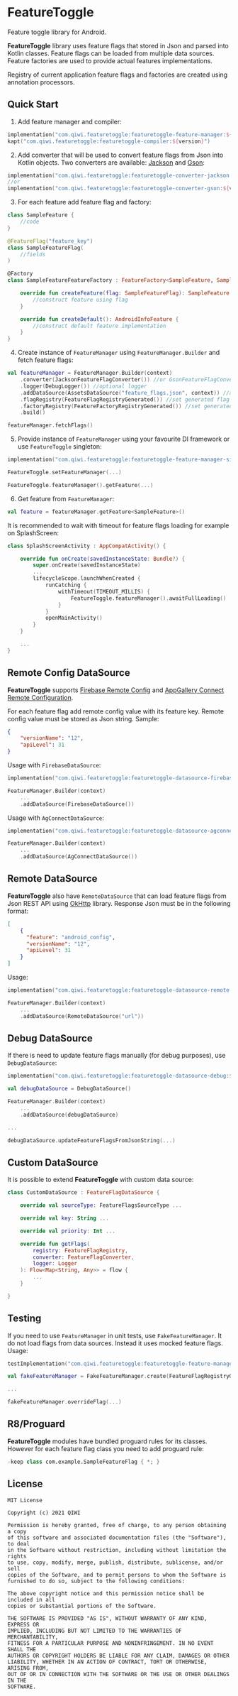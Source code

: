 # FeatureToggle

Feature toggle library for Android.

**FeatureToggle** library uses feature flags that stored in Json and parsed into Kotlin classes. Feature flags can be loaded from multiple data sources.
Feature factories are used to provide actual features implementations.

Registry of current application feature flags and factories are created using annotation processors.

## Quick Start

1. Add feature manager and compiler:

```kotlin
implementation("com.qiwi.featuretoggle:featuretoggle-feature-manager:${version}")
kapt("com.qiwi.featuretoggle:featuretoggle-compiler:${version}")
```

2. Add converter that will be used to convert feature flags from Json into Kotlin objects. Two converters are available:
[Jackson](https://github.com/FasterXML/jackson-module-kotlin) and [Gson](https://github.com/google/gson):

```kotlin
implementation("com.qiwi.featuretoggle:featuretoggle-converter-jackson:${version}")
//or
implementation("com.qiwi.featuretoggle:featuretoggle-converter-gson:${version}")
```

3. For each feature add feature flag and factory:

```kotlin
class SampleFeature {
    //code
}

@FeatureFlag("feature_key")
class SampleFeatureFlag(
    //fields
)

@Factory
class SampleFeatureFeatureFactory : FeatureFactory<SampleFeature, SampleFeatureFlag>() {

    override fun createFeature(flag: SampleFeatureFlag): SampleFeature {
        //construct feature using flag
    }

    override fun createDefault(): AndroidInfoFeature {
        //construct default feature implementation
    }
}
```
4. Create instance of `FeatureManager` using `FeatureManager.Builder` and fetch feature flags:

```kotlin
val featureManager = FeatureManager.Builder(context)
    .converter(JacksonFeatureFlagConverter()) //or GsonFeatureFlagConverter()
    .logger(DebugLogger()) //optional logger
    .addDataSource(AssetsDataSource("feature_flags.json", context)) //also available additional data sources: FirebaseDataSource, AgConnectDataSource, RemoteDataSource
    .flagRegistry(FeatureFlagRegistryGenerated()) //set generated flag registry
    .factoryRegistry(FeatureFactoryRegistryGenerated()) //set generated factory registry
    .build()

featureManager.fetchFlags()
```

5. Provide instance of `FeatureManager` using your favourite DI framework or use `FeatureToggle` singleton:

```kotlin
implementation("com.qiwi.featuretoggle:featuretoggle-feature-manager-singleton:${version}")
```
```kotlin
FeatureToggle.setFeatureManager(...)

FeatureToggle.featureManager().getFeature(...)
```

6. Get feature from `FeatureManager`:

```kotlin
val feature = featureManager.getFeature<SampleFeature>()
```

It is recommended to wait with timeout for feature flags loading for example on SplashScreen:
```kotlin
class SplashScreenActivity : AppCompatActivity() {

    override fun onCreate(savedInstanceState: Bundle?) {
        super.onCreate(savedInstanceState)
        ...
        lifecycleScope.launchWhenCreated {
            runCatching {
                withTimeout(TIMEOUT_MILLIS) {
                    FeatureToggle.featureManager().awaitFullLoading()
                }
            }
            openMainActivity()
        }
    }

    ...
}
```

## Remote Config DataSource

**FeatureToggle** supports [Firebase Remote Config](https://firebase.google.com/docs/remote-config)
and [AppGallery Connect Remote Configuration](https://developer.huawei.com/consumer/en/agconnect/remote-configuration/).

For each feature flag add remote config value with its feature key. Remote config value must be stored as Json string. Sample:

```json
{
    "versionName": "12",
    "apiLevel": 31
}
```

Usage with `FirebaseDataSource`:

```kotlin
implementation("com.qiwi.featuretoggle:featuretoggle-datasource-firebase:${version}")
```
```kotlin
FeatureManager.Builder(context)
    ...
    .addDataSource(FirebaseDataSource())
```

Usage with `AgConnectDataSource`:

```kotlin
implementation("com.qiwi.featuretoggle:featuretoggle-datasource-agconnect:${version}")
```
```kotlin
FeatureManager.Builder(context)
    ...
    .addDataSource(AgConnectDataSource())
```

## Remote DataSource

**FeatureToggle** also have `RemoteDataSource` that can load feature flags from Json REST API using [OkHttp](https://github.com/square/okhttp) library.
Response Json must be in the following format:
```json
[
    {
      "feature": "android_config",
      "versionName": "12",
      "apiLevel": 31
    }
]
```

Usage:

```kotlin
implementation("com.qiwi.featuretoggle:featuretoggle-datasource-remote:${version}")
```
```kotlin
FeatureManager.Builder(context)
    ...
    .addDataSource(RemoteDataSource("url"))
```

## Debug DataSource

If there is need to update feature flags manually (for debug purposes), use `DebugDataSource`:

```kotlin
implementation("com.qiwi.featuretoggle:featuretoggle-datasource-debug:${version}")
```
```kotlin
val debugDataSource = DebugDataSource()

FeatureManager.Builder(context)
    ...
    .addDataSource(debugDataSource)

...

debugDataSource.updateFeatureFlagsFromJsonString(...)
```

## Custom DataSource

It is possible to extend **FeatureToggle** with custom data source:

```kotlin
class CustomDataSource : FeatureFlagDataSource {

    override val sourceType: FeatureFlagsSourceType ...

    override val key: String ...

    override val priority: Int ...

    override fun getFlags(
        registry: FeatureFlagRegistry,
        converter: FeatureFlagConverter,
        logger: Logger
    ): Flow<Map<String, Any>> = flow {
        ...
    }

}
```

## Testing

If you need to use `FeatureManager` in unit tests, use `FakeFeatureManager`. It do not load flags from data sources. Instead it uses mocked feature flags.
Usage:

```kotlin
testImplementation("com.qiwi.featuretoggle:featuretoggle-feature-manager-test:${version}")
```
```kotlin
val fakeFeatureManager = FakeFeatureManager.create(FeatureFlagRegistryGenerated(), FeatureFactoryRegistryGenerated())

...

fakeFeatureManager.overrideFlag(...)
```

## R8/Proguard

**FeatureToggle** modules have bundled proguard rules for its classes. However for each feature flag class you need to add proguard rule:

```kotlin
-keep class com.example.SampleFeatureFlag { *; }
```

## License

    MIT License

    Copyright (c) 2021 QIWI

    Permission is hereby granted, free of charge, to any person obtaining a copy
    of this software and associated documentation files (the "Software"), to deal
    in the Software without restriction, including without limitation the rights
    to use, copy, modify, merge, publish, distribute, sublicense, and/or sell
    copies of the Software, and to permit persons to whom the Software is
    furnished to do so, subject to the following conditions:

    The above copyright notice and this permission notice shall be included in all
    copies or substantial portions of the Software.

    THE SOFTWARE IS PROVIDED "AS IS", WITHOUT WARRANTY OF ANY KIND, EXPRESS OR
    IMPLIED, INCLUDING BUT NOT LIMITED TO THE WARRANTIES OF MERCHANTABILITY,
    FITNESS FOR A PARTICULAR PURPOSE AND NONINFRINGEMENT. IN NO EVENT SHALL THE
    AUTHORS OR COPYRIGHT HOLDERS BE LIABLE FOR ANY CLAIM, DAMAGES OR OTHER
    LIABILITY, WHETHER IN AN ACTION OF CONTRACT, TORT OR OTHERWISE, ARISING FROM,
    OUT OF OR IN CONNECTION WITH THE SOFTWARE OR THE USE OR OTHER DEALINGS IN THE
    SOFTWARE.